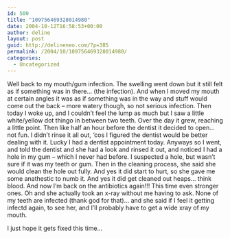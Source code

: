 ```yaml
---
id: 500
title: "109756469328014980"
date: 2004-10-12T16:58:53+00:00
author: deline
layout: post
guid: http://delineneo.com/?p=385
permalink: /2004/10/109756469328014980/
categories:
  - Uncategorized
---
```

Well back to my mouth/gum infection. The swelling went down but it still felt as if something was in there&#8230; (the infection). And when I moved my mouth at certain angles it was as if something was in the way and stuff would come out the back &#8211; more watery though, so not serious infection. Then today I woke up, and I couldn&#8217;t feel the lump as much but I saw a little white/yellow dot thingo in between two teeth. Over the day it grew, reaching a little point. Then like half an hour before the dentist it decided to open&#8230; not fun. I didn&#8217;t rinse it all out, &#8216;cos I figured the dentist would be better dealing with it. Lucky I had a dentist appointment today. Anyways so I went, and told the dentist and she had a look and rinsed it out, and noticed I had a hole in my gum &#8211; which I never had before. I suspected a hole, but wasn&#8217;t sure if it was my teeth or gum. Then in the cleaning process, she said she would clean the hole out fully. And yes it did start to hurt, so she gave me some anathestic to numb it. And yes it did get cleaned out heaps&#8230; think blood. And now I&#8217;m back on the antibiotics again!!! This time even stronger ones. Oh and she actually took an x-ray without me having to ask. None of my teeth are infected (thank god for that)&#8230; and she said if I feel it getting infectd again, to see her, and I&#8217;ll probably have to get a wide xray of my mouth.

I just hope it gets fixed this time&#8230;

